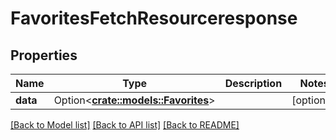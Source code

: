 # FavoritesFetchResourceresponse

## Properties

Name | Type | Description | Notes
------------ | ------------- | ------------- | -------------
**data** | Option<[**crate::models::Favorites**](favorites.md)> |  | [optional]

[[Back to Model list]](../README.md#documentation-for-models) [[Back to API list]](../README.md#documentation-for-api-endpoints) [[Back to README]](../README.md)



